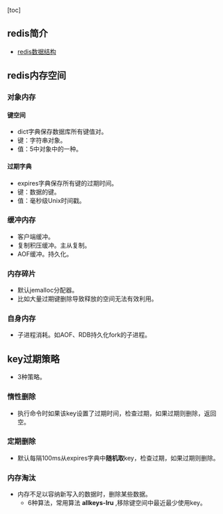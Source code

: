 [toc]
## redis简介 ##
- [redis数据结构](https://blog.csdn.net/qq_40369829/article/details/113761356)

## redis内存空间 ##
### 对象内存 ###
#### 键空间 ####
- dict字典保存数据库所有键值对。
- 键：字符串对象。
- 值：5中对象中的一种。	

#### 过期字典 ####
- expires字典保存所有键的过期时间。
- 键：数据的键。
- 值：毫秒级Unix时间戳。

### 缓冲内存 ###
- 客户端缓冲。
- 复制积压缓冲。主从复制。
- AOF缓冲。持久化。

### 内存碎片 ###
- 默认jemalloc分配器。
- 比如大量过期键删除导致释放的空间无法有效利用。

### 自身内存 ###
- 子进程消耗。如AOF、RDB持久化fork的子进程。

## key过期策略 ##
- 3种策略。

### 惰性删除 ###
- 执行命令时如果该key设置了过期时间，检查过期，如果过期则删除，返回空。
### 定期删除 ###
- 默认每隔100ms从expires字典中**随机取**key，检查过期，如果过期则删除。

### 内存淘汰 ###
- 内存不足以容纳新写入的数据时，删除某些数据。
  - 6种算法，常用算法 **allkeys-lru** ,移除键空间中最近最少使用key。